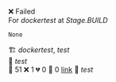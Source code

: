 ❌ Failed  
For _dockertest_ at _Stage.BUILD_ 

```
None
```
🏗️   _dockertest_, _test_  
🧪  _test_  
🧪 51 ❌ 1 💔 0 🙈 0 [link](http://localhost/tests) 
🚀  _test_  
